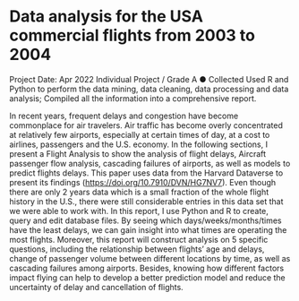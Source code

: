 # Data analysis for the USA commercial flights from 2003 to 2004
Project Date: Apr 2022
Individual Project / Grade A
●	Collected Used R and Python to perform the data mining, data cleaning, data processing and data analysis; Compiled all the information into a comprehensive report.

In recent years, frequent delays and congestion have become commonplace for air travelers. Air traffic has become overly concentrated at relatively few airports, especially at certain times of day, at a cost to airlines, passengers and the U.S. economy. In the following sections, I present a Flight Analysis to show the analysis of flight delays, Aircraft passenger flow analysis, cascading failures of airports, as well as models to predict flights delays. This paper uses data from the Harvard Dataverse to present its findings (https://doi.org/10.7910/DVN/HG7NV7). 
Even though there are only 2 years data which is a small fraction of the whole flight history in the U.S., there were still considerable entries in this data set that we were able to work with. In this report, I use Python and R to create, query and edit database files. By seeing which days/weeks/months/times have the least delays, we can gain insight into what times are operating the most flights. Moreover, this report will construct analysis on 5 specific questions, including the relationship between flights’ age and delays, change of passenger volume between different locations by time, as well as cascading failures among airports. Besides, knowing how different factors impact flying can help to develop a better prediction model and reduce the uncertainty of delay and cancellation of flights.


